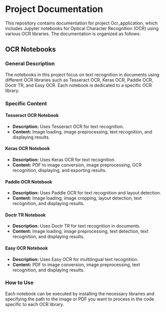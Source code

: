 # Project Documentation

This repository contains documentation for project Ocr_application, which includes Jupyter notebooks for Optical Character Recognition (OCR) using various OCR libraries. The documentation is organized as follows:

## OCR Notebooks

### General Description

The notebooks in this project focus on text recognition in documents using different OCR libraries such as Tesseract OCR, Keras OCR, Paddle OCR, Doctr TR, and Easy OCR. Each notebook is dedicated to a specific OCR library.

### Specific Content

#### Tesseract OCR Notebook

- **Description:** Uses Tesseract OCR for text recognition.
- **Content:** Image loading, image preprocessing, text recognition, and displaying results.

#### Keras OCR Notebook

- **Description:** Uses Keras OCR for text recognition.
- **Content:** PDF to image conversion, image preprocessing, OCR recognition, displaying, and exporting results.

#### Paddle OCR Notebook

- **Description:** Uses Paddle OCR for text recognition and layout detection.
- **Content:** Image loading, image cropping, layout detection, text recognition, and displaying results.

#### Doctr TR Notebook

- **Description:** Uses Doctr TR for text recognition in documents.
- **Content:** Image loading, image preprocessing, text detection, text recognition, and displaying results.

#### Easy OCR Notebook

- **Description:** Uses Easy OCR for multilingual text recognition.
- **Content:** PDF to image conversion, image preprocessing, text recognition, and displaying results.

### How to Use

Each notebook can be executed by installing the necessary libraries and specifying the path to the image or PDF you want to process in the code specific to each OCR library.

